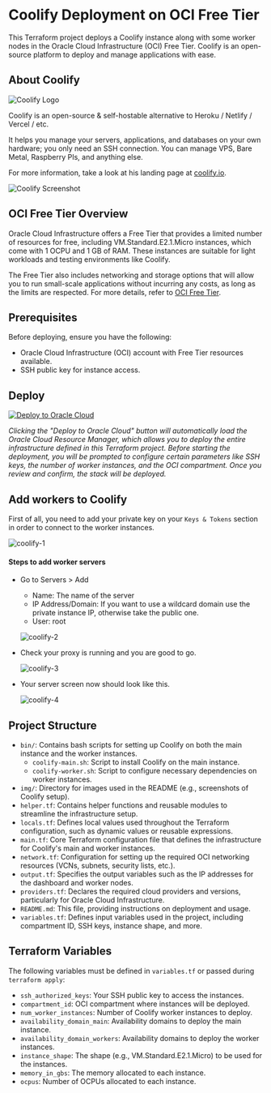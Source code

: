 # Coolify Deployment on OCI Free Tier

This Terraform project deploys a Coolify instance along with some worker nodes in the Oracle Cloud Infrastructure (OCI) Free Tier. Coolify is an open-source platform to deploy and manage applications with ease.

## About Coolify

![Coolify Logo](img/coolify-logo.png)

Coolify is an open-source & self-hostable alternative to Heroku / Netlify / Vercel / etc.

It helps you manage your servers, applications, and databases on your own hardware; you only need an SSH connection. You can manage VPS, Bare Metal, Raspberry PIs, and anything else.

For more information, take a look at his landing page at [coolify.io](https://coolify.io).

![Coolify Screenshot](img/coolify-screenshot.webp)

## OCI Free Tier Overview
Oracle Cloud Infrastructure offers a Free Tier that provides a limited number of resources for free, including VM.Standard.E2.1.Micro instances, which come with 1 OCPU and 1 GB of RAM. These instances are suitable for light workloads and testing environments like Coolify.

The Free Tier also includes networking and storage options that will allow you to run small-scale applications without incurring any costs, as long as the limits are respected. For more details, refer to [OCI Free Tier](https://www.oracle.com/cloud/free/).

## Prerequisites

Before deploying, ensure you have the following:
- Oracle Cloud Infrastructure (OCI) account with Free Tier resources available.
- SSH public key for instance access.

## Deploy

[![Deploy to Oracle Cloud](https://oci-resourcemanager-plugin.plugins.oci.oraclecloud.com/latest/deploy-to-oracle-cloud.svg)](https://cloud.oracle.com/resourcemanager/stacks/create?zipUrl=https://github.com/statickidz/coolify-oci-free/archive/refs/heads/main.zip)

*Clicking the "Deploy to Oracle Cloud" button will automatically load the Oracle Cloud Resource Manager, which allows you to deploy the entire infrastructure defined in this Terraform project. Before starting the deployment, you will be prompted to configure certain parameters like SSH keys, the number of worker instances, and the OCI compartment. Once you review and confirm, the stack will be deployed.*

## Add workers to Coolify

First of all, you need to add your private key on your `Keys & Tokens` section in order to connect to the worker instances.

![coolify-1](img/image-1.png)

#### Steps to add worker servers
- Go to Servers > Add
    - Name: The name of the server
    - IP Address/Domain: If you want to use a wildcard domain use the private instance IP, otherwise take the public one.
    - User: root

    ![coolify-2](img/image-4.png)

- Check your proxy is running and you are good to go.

    ![coolify-3](img/image-2.png)

- Your server screen now should look like this.

    ![coolify-4](img/image-3.png)

## Project Structure

-   `bin/`: Contains bash scripts for setting up Coolify on both the main instance and the worker instances.
    -   `coolify-main.sh`: Script to install Coolify on the main instance.
    -   `coolify-worker.sh`: Script to configure necessary dependencies on worker instances.
-   `img/`: Directory for images used in the README (e.g., screenshots of Coolify setup).
-   `helper.tf`: Contains helper functions and reusable modules to streamline the infrastructure setup.
-   `locals.tf`: Defines local values used throughout the Terraform configuration, such as dynamic values or reusable expressions.
-   `main.tf`: Core Terraform configuration file that defines the infrastructure for Coolify's main and worker instances.
-   `network.tf`: Configuration for setting up the required OCI networking resources (VCNs, subnets, security lists, etc.).
-   `output.tf`: Specifies the output variables such as the IP addresses for the dashboard and worker nodes.
-   `providers.tf`: Declares the required cloud providers and versions, particularly for Oracle Cloud Infrastructure.
-   `README.md`: This file, providing instructions on deployment and usage.
-   `variables.tf`: Defines input variables used in the project, including compartment ID, SSH keys, instance shape, and more.

## Terraform Variables

The following variables must be defined in `variables.tf` or passed during `terraform apply`:

- `ssh_authorized_keys`: Your SSH public key to access the instances.
- `compartment_id`: OCI compartment where instances will be deployed.
- `num_worker_instances`: Number of Coolify worker instances to deploy.
- `availability_domain_main`: Availability domains to deploy the main instance.
- `availability_domain_workers`: Availability domains to deploy the worker instances.
- `instance_shape`: The shape (e.g., VM.Standard.E2.1.Micro) to be used for the instances.
- `memory_in_gbs`: The memory allocated to each instance.
- `ocpus`: Number of OCPUs allocated to each instance.